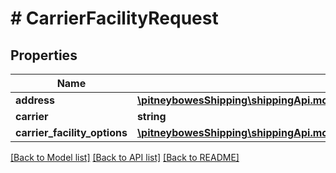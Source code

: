 # # CarrierFacilityRequest

## Properties

Name | Type | Description | Notes
------------ | ------------- | ------------- | -------------
**address** | [**\pitneybowesShipping\shippingApi.model\CarrierFacilityRequestAddress**](CarrierFacilityRequestAddress.md) |  | [optional] 
**carrier** | **string** |  | [optional] 
**carrier_facility_options** | [**\pitneybowesShipping\shippingApi.model\CarrierFacilityResponseCarrierFacilityOptions[]**](CarrierFacilityResponseCarrierFacilityOptions.md) |  | [optional] 

[[Back to Model list]](../../README.md#documentation-for-models) [[Back to API list]](../../README.md#documentation-for-api-endpoints) [[Back to README]](../../README.md)


